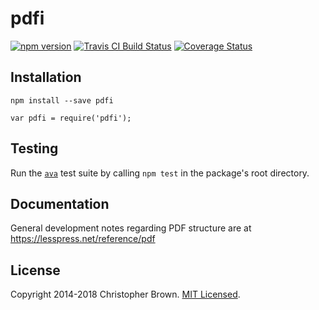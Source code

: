 # pdfi

[![npm version](https://badge.fury.io/js/pdfi.svg)](https://www.npmjs.com/package/pdfi)
[![Travis CI Build Status](https://travis-ci.org/chbrown/pdfi.svg)](https://travis-ci.org/chbrown/pdfi)
[![Coverage Status](https://coveralls.io/repos/chbrown/pdfi/badge.svg)](https://coveralls.io/github/chbrown/pdfi)


## Installation

    npm install --save pdfi

    var pdfi = require('pdfi');


## Testing

Run the [`ava`](https://github.com/avajs/ava) test suite by calling `npm test` in the package's root directory.


## Documentation

General development notes regarding PDF structure are at <https://lesspress.net/reference/pdf>


## License

Copyright 2014-2018 Christopher Brown.
[MIT Licensed](https://chbrown.github.io/licenses/MIT/#2014-2018).
